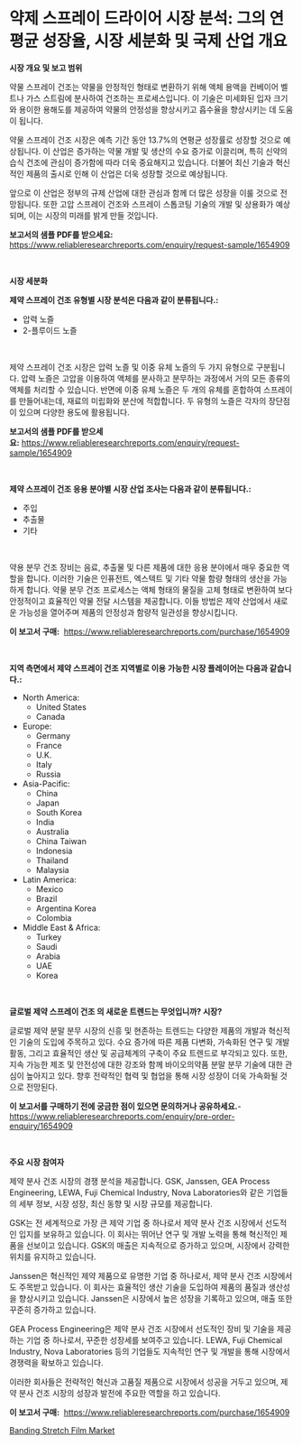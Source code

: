 <p><h1>약제 스프레이 드라이어 시장 분석: 그의 연평균 성장율, 시장 세분화 및 국제 산업 개요</h1></p><p><strong>시장 개요 및 보고 범위</strong></p>
<p><p>약물 스프레이 건조는 약물을 안정적인 형태로 변환하기 위해 액체 용액을 컨베이어 벨트나 가스 스트림에 분사하여 건조하는 프로세스입니다. 이 기술은 미세화된 입자 크기와 용이한 용해도를 제공하여 약물의 안정성을 향상시키고 흡수율을 향상시키는 데 도움이 됩니다.</p><p>약물 스프레이 건조 시장은 예측 기간 동안 13.7%의 연평균 성장률로 성장할 것으로 예상됩니다. 이 산업은 증가하는 약물 개발 및 생산의 수요 증가로 이끌리며, 특히 신약의 습식 건조에 관심이 증가함에 따라 더욱 중요해지고 있습니다. 더불어 최신 기술과 혁신적인 제품의 출시로 인해 이 산업은 더욱 성장할 것으로 예상됩니다.</p><p>앞으로 이 산업은 정부의 규제 산업에 대한 관심과 함께 더 많은 성장을 이룰 것으로 전망됩니다. 또한 고압 스프레이 건조와 스프레이 스톱코팅 기술의 개발 및 상용화가 예상되며, 이는 시장의 미래를 밝게 만들 것입니다.</p></p>
<p><strong>보고서의 샘플 PDF를 받으세요:</strong> <a href="https://www.reliableresearchreports.com/enquiry/request-sample/1654909">https://www.reliableresearchreports.com/enquiry/request-sample/1654909</a></p>
<p>&nbsp;</p>
<p><strong>시장 세분화</strong></p>
<p><strong>제약 스프레이 건조 유형별 시장 분석은 다음과 같이 분류됩니다.:</strong></p>
<p><ul><li>압력 노즐</li><li>2-플루이드 노즐</li></ul></p>
<p>&nbsp;</p>
<p><p>제약 스프레이 건조 시장은 압력 노즐 및 이중 유체 노즐의 두 가지 유형으로 구분됩니다. 압력 노즐은 고압을 이용하여 액체를 분사하고 분무하는 과정에서 거의 모든 종류의 액체를 처리할 수 있습니다. 반면에 이중 유체 노즐은 두 개의 유체를 혼합하여 스프레이를 만들어내는데, 재료의 미립화와 분산에 적합합니다. 두 유형의 노즐은 각자의 장단점이 있으며 다양한 용도에 활용됩니다.</p></p>
<p><strong>보고서의 샘플 PDF를 받으세요:</strong>&nbsp;<a href="https://www.reliableresearchreports.com/enquiry/request-sample/1654909">https://www.reliableresearchreports.com/enquiry/request-sample/1654909</a></p>
<p>&nbsp;</p>
<p><strong> 제약 스프레이 건조 응용 분야별 시장 산업 조사는 다음과 같이 분류됩니다.:</strong></p>
<p><ul><li>주입</li><li>추출물</li><li>기타</li></ul></p>
<p>&nbsp;</p>
<p><p>약용 분무 건조 장비는 음료, 추출물 및 다른 제품에 대한 응용 분야에서 매우 중요한 역할을 합니다. 이러한 기술은 인퓨전트, 엑스텍트 및 기타 약물 함량 형태의 생산을 가능하게 합니다. 약물 분무 건조 프로세스는 액체 형태의 물질을 고체 형태로 변환하여 보다 안정적이고 효율적인 약물 전달 시스템을 제공합니다. 이들 방법은 제약 산업에서 새로운 가능성을 열어주며 제품의 안정성과 함량적 일관성을 향상시킵니다.</p></p>
<p><strong>이 보고서 구매:</strong>&nbsp; <a href="https://www.reliableresearchreports.com/purchase/1654909">https://www.reliableresearchreports.com/purchase/1654909</a></p>
<p>&nbsp;</p>
<p><strong>지역 측면에서 제약 스프레이 건조 지역별로 이용 가능한 시장 플레이어는 다음과 같습니다.:</strong></p>
<p><ul>
    <li>
        North America:
        <ul>
            <li>United States</li>
            <li>Canada</li>
        </ul>
    </li>
    <li>
        Europe:
        <ul>
            <li>Germany</li>
            <li>France</li>
            <li>U.K.</li>
            <li>Italy</li>
            <li>Russia</li>
        </ul>
    </li>
    <li>
        Asia-Pacific:
        <ul>
            <li>China</li>
            <li>Japan</li>
            <li>South Korea</li>
            <li>India</li>
            <li>Australia</li>
            <li>China Taiwan</li>
            <li>Indonesia</li>
            <li>Thailand</li>
            <li>Malaysia</li>
        </ul>
    </li>
    <li>
        Latin America:
        <ul>
            <li>Mexico</li>
            <li>Brazil</li>
            <li>Argentina Korea</li>
            <li>Colombia</li>
        </ul>
    </li>
    <li>
        Middle East & Africa:
        <ul>
            <li>Turkey</li>
            <li>Saudi</li>
            <li>Arabia</li>
            <li>UAE</li>
            <li>Korea</li>
        </ul>
    </li>
    </ul></p>
<p>&nbsp;</p>
<p><strong>글로벌 제약 스프레이 건조 의 새로운 트렌드는 무엇입니까? 시장?</strong></p>
<p><p>글로벌 제약 분말 분무 시장의 신흥 및 현존하는 트렌드는 다양한 제품의 개발과 혁신적인 기술의 도입에 주목하고 있다. 수요 증가에 따른 제품 다변화, 가속화된 연구 및 개발 활동, 그리고 효율적인 생산 및 공급체계의 구축이 주요 트렌드로 부각되고 있다. 또한, 지속 가능한 제조 및 안전성에 대한 강조와 함께 바이오의약품 분말 분무 기술에 대한 관심이 높아지고 있다. 향후 전략적인 협력 및 협업을 통해 시장 성장이 더욱 가속화될 것으로 전망된다.</p></p>
<p><strong>이 보고서를 구매하기 전에 궁금한 점이 있으면 문의하거나 공유하세요.</strong>- <a href="https://www.reliableresearchreports.com/enquiry/pre-order-enquiry/1654909">https://www.reliableresearchreports.com/enquiry/pre-order-enquiry/1654909</a></p>
<p>&nbsp;</p>
<p><strong>주요 시장 참여자</strong></p>
<p><p>제약 분사 건조 시장의 경쟁 분석을 제공합니다. GSK, Janssen, GEA Process Engineering, LEWA, Fuji Chemical Industry, Nova Laboratories와 같은 기업들의 세부 정보, 시장 성장, 최신 동향 및 시장 규모를 제공합니다.</p><p>GSK는 전 세계적으로 가장 큰 제약 기업 중 하나로서 제약 분사 건조 시장에서 선도적인 입지를 보유하고 있습니다. 이 회사는 뛰어난 연구 및 개발 노력을 통해 혁신적인 제품을 선보이고 있습니다. GSK의 매출은 지속적으로 증가하고 있으며, 시장에서 강력한 위치를 유지하고 있습니다.</p><p>Janssen은 혁신적인 제약 제품으로 유명한 기업 중 하나로서, 제약 분사 건조 시장에서도 주목받고 있습니다. 이 회사는 효율적인 생산 기술을 도입하여 제품의 품질과 생산성을 향상시키고 있습니다. Janssen은 시장에서 높은 성장을 기록하고 있으며, 매출 또한 꾸준히 증가하고 있습니다.</p><p>GEA Process Engineering은 제약 분사 건조 시장에서 선도적인 장비 및 기술을 제공하는 기업 중 하나로서, 꾸준한 성장세를 보여주고 있습니다. LEWA, Fuji Chemical Industry, Nova Laboratories 등의 기업들도 지속적인 연구 및 개발을 통해 시장에서 경쟁력을 확보하고 있습니다.</p><p>이러한 회사들은 전략적인 혁신과 고품질 제품으로 시장에서 성공을 거두고 있으며, 제약 분사 건조 시장의 성장과 발전에 주요한 역할을 하고 있습니다.</p></p>
<p><strong>이 보고서 구매:</strong>&nbsp;&nbsp;<a href="https://www.reliableresearchreports.com/purchase/1654909">https://www.reliableresearchreports.com/purchase/1654909</a></p>
<p><p><a href="https://eight-handstand-8fb.notion.site/Banding-Stretch-Film-Market-Furnish-Information-about-Market-Size-Market-Share-Market-Dynamics-an-da4373b1b0854406809e70cffcf3aec6">Banding Stretch Film Market</a></p></p>
